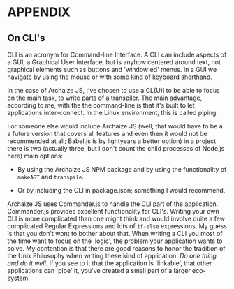 # APPENDIX

## On CLI's

CLI is an acronym for Command-line Interface. A CLI can include
aspects of a GUI, a Graphical User Interface, but is anyhow centered
around text, not graphical elements such as buttons and 'window:ed' menus. In a
GUI we navigate by using the mouse or with some kind of keyboard shorthand.

In the case of Archaize JS, I've chosen to use a CL(U)I to be able to focus on the main 
task, to write parts of a transpiler. The main advantage, according to me, with the
the command-line is that it's built to let applications inter-connect. In the Linux
environment, this is called piping.

I or someone else would include Archaize JS (well, that would have to be a 
a future version that covers all features and even then it would not be 
recommended at all; Babel.js is by lightyears a better option) in a project
there is two (actually three, but I don't count the child processes of Node.js here)
main options:

* By using the Archaize JS NPM package and by using the functionality of
`makeAST` and `transpile`.

* Or by including the CLI in package.json; something I would recommend.

Archaize JS uses Commander.js to handle the CLI part of the application. 
Commander.js provides excellent functionality for CLI's. Writing your own
CLI is more complicated than one might think and would involve quite a few
complicated Regular Expressions and lots of `if-else` expressions. My guess
is that you don't wont to bother about that. When writing a CLI you most of the
time want to focus on the 'logic', the problem your application wants to solve.
My contention is that there are good reasons to honor the tradition of the Unix 
Philosophy when writing these kind of application. *Do one thing and do it 
well.* If you see to it that the application is 'linkable', that other 
applications can 'pipe' it, you've created a small part of a larger eco-system.


